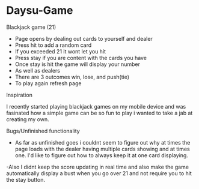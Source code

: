 # Daysu-Game

Blackjack game (21)

  - Page opens by dealing out cards to yourself and dealer
  - Press hit to add a random card
  - If you exceeded 21 it wont let you hit
  - Press stay if you are content with the cards you have
  - Once stay is hit the game will display your number
  - As well as dealers
  - There are 3 outcomes win, lose, and push(tie)
  - To play again refresh page

Inspiration 
  
  I recently started playing blackjack games on my mobile
  device and was fasinated how a simple game can be so fun to 
  play i wanted to take a jab at creating my own.

Bugs/Unfinished functionality

  - As far as unfinished goes i couldnt seem to figure out why
  at times the page loads with the dealer having multiple
  cards showing and at times one. I'd like to figure out how to always 
  keep it at one card displaying.
  
  -Also I didnt keep the score updating in real time and also make the game  
  automatically display a bust when you go over 21 and not require you to hit 
  the stay button.
  

